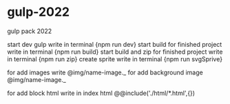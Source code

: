 # gulp-2022

gulp pack 2022

start dev gulp write in terminal {npm run dev}
start build for finished project write in terminal {npm run build}
start build and zip for finished project write in terminal {npm run zip}
create sprite write in terminal {npm run svgSprive}

for add images write @img/name-image._
for add background image @img/name-image._

for add block html write in index html @@include('./html/\*.html',{})

